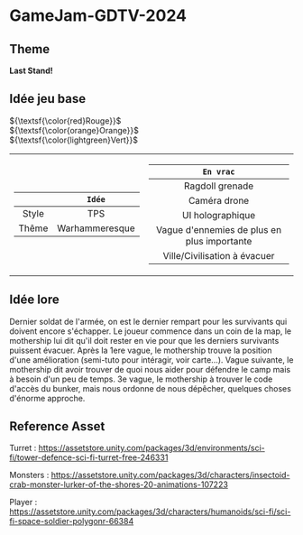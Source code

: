 # GameJam-GDTV-2024

## Theme

**Last Stand!**

## Idée jeu base

${\textsf{\color{red}Rouge}}$  
${\textsf{\color{orange}Orange}}$  
${\textsf{\color{lightgreen}Vert}}$

<table>
<tr><td>

|       |     `Idée`     |
| :---: | :------------: |
| Style |      TPS       |
| Thême | Warhammeresque |

</td><td>

|                  `En vrac`                  |
| :-----------------------------------------: |
|               Ragdoll grenade               |
|                Caméra drone                 |
|              UI holographique               |
| Vague d'ennemies de plus en plus importante |
|        Ville/Civilisation à évacuer         |

</td></tr> </table>

## Idée lore

Dernier soldat de l'armée, on est le dernier rempart pour les survivants qui doivent encore s'échapper.
Le joueur commence dans un coin de la map, le mothership lui dit qu'il doit rester en vie pour que les derniers survivants puissent évacuer. Après la 1ere vague, le mothership trouve la position d'une amélioration (semi-tuto pour intéragir, voir carte...). Vague suivante, le mothership dit avoir trouver de quoi nous aider pour défendre le camp mais à besoin d'un peu de temps. 3e vague, le mothership à trouver le code d'accès du bunker, mais nous ordonne de nous dépêcher, quelques choses d'énorme approche.

## Reference Asset

Turret :
https://assetstore.unity.com/packages/3d/environments/sci-fi/tower-defence-sci-fi-turret-free-246331

Monsters :
https://assetstore.unity.com/packages/3d/characters/insectoid-crab-monster-lurker-of-the-shores-20-animations-107223

Player :
https://assetstore.unity.com/packages/3d/characters/humanoids/sci-fi/sci-fi-space-soldier-polygonr-66384
